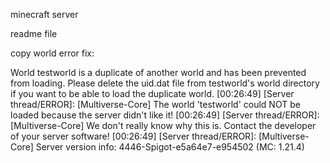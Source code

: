 
minecraft server 

readme file




copy world error fix:

World testworld is a duplicate of another world and has been prevented from loading. Please delete the uid.dat file from testworld's world directory if you want to be able to load the duplicate world.
[00:26:49] [Server thread/ERROR]: [Multiverse-Core] The world 'testworld' could NOT be loaded because the server didn't like it!
[00:26:49] [Server thread/ERROR]: [Multiverse-Core] We don't really know why this is. Contact the developer of your server software!
[00:26:49] [Server thread/ERROR]: [Multiverse-Core] Server version info: 4446-Spigot-e5a64e7-e954502 (MC: 1.21.4)
>